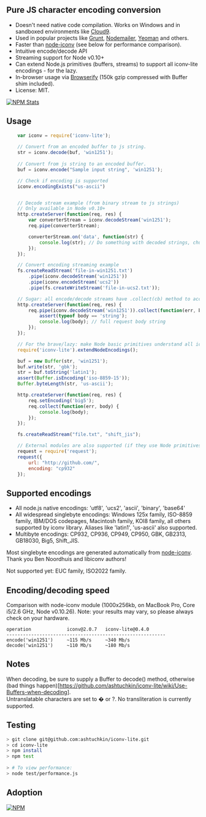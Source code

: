 ## Pure JS character encoding conversion

<!-- [![Build Status](https://secure.travis-ci.org/ashtuchkin/iconv-lite.png?branch=master)](http://travis-ci.org/ashtuchkin/iconv-lite) -->

 * Doesn't need native code compilation. Works on Windows and in sandboxed environments like [Cloud9](http://c9.io).
 * Used in popular projects like [Grunt](http://gruntjs.com/), [Nodemailer](http://www.nodemailer.com/), [Yeoman](http://yeoman.io/) and others.
 * Faster than [node-iconv](https://github.com/bnoordhuis/node-iconv) (see below for performance comparison).
 * Intuitive encode/decode API
 * Streaming support for Node v0.10+
 * Can extend Node.js primitives (buffers, streams) to support all iconv-lite encodings - for the lazy.
 * In-browser usage via [Browserify](https://github.com/substack/node-browserify) (150k gzip compressed with Buffer shim included).
 * License: MIT.

[![NPM Stats](https://nodei.co/npm/iconv-lite.png?downloads=true)](https://npmjs.org/packages/iconv-lite/)

## Usage

```javascript
    var iconv = require('iconv-lite');
    
    // Convert from an encoded buffer to js string.
    str = iconv.decode(buf, 'win1251');
    
    // Convert from js string to an encoded buffer.
    buf = iconv.encode("Sample input string", 'win1251');

    // Check if encoding is supported
    iconv.encodingExists("us-ascii")


    // Decode stream example (from binary stream to js strings)
    // Only available in Node v0.10+
    http.createServer(function(req, res) {
        var converterStream = iconv.decodeStream('win1251');
        req.pipe(converterStream);

        converterStream.on('data', function(str) {
            console.log(str); // Do something with decoded strings, chunk-by-chunk.
        });
    });

    // Convert encoding streaming example
    fs.createReadStream('file-in-win1251.txt')
        .pipe(iconv.decodeStream('win1251'))
        .pipe(iconv.encodeStream('ucs2'))
        .pipe(fs.createWriteStream('file-in-ucs2.txt'));

    // Sugar: all encode/decode streams have .collect(cb) method to accumulate data.
    http.createServer(function(req, res) {
        req.pipe(iconv.decodeStream('win1251')).collect(function(err, body) {
            assert(typeof body == 'string');
            console.log(body); // full request body string
        });
    });

    // For the brave/lazy: make Node basic primitives understand all iconv encodings.
    require('iconv-lite').extendNodeEncodings();

    buf = new Buffer(str, 'win1251');
    buf.write(str, 'gbk');
    str = buf.toString('latin1');
    assert(Buffer.isEncoding('iso-8859-15'));
    Buffer.byteLength(str, 'us-ascii');

    http.createServer(function(req, res) {
        req.setEncoding('big5');
        req.collect(function(err, body) {
            console.log(body);
        });
    });

    fs.createReadStream("file.txt", "shift_jis");

    // External modules are also supported (if they use Node primitives, which they probably do).
    request = require('request');
    request({
        url: "http://github.com/", 
        encoding: "cp932"
    });
```    

## Supported encodings

 *  All node.js native encodings: 'utf8', 'ucs2', 'ascii', 'binary', 'base64'
 *  All widespread singlebyte encodings: Windows 125x family, ISO-8859 family, 
    IBM/DOS codepages, Macintosh family, KOI8 family, all others supported by iconv library. 
    Aliases like 'latin1', 'us-ascii' also supported.
 *  Multibyte encodings: CP932, CP936, CP949, CP950, GBK, GB2313, GB18030, Big5, Shift_JIS.

Most singlebyte encodings are generated automatically from [node-iconv](https://github.com/bnoordhuis/node-iconv). Thank you Ben Noordhuis and libiconv authors!

Not supported yet: EUC family, ISO2022 family.


## Encoding/decoding speed

Comparison with node-iconv module (1000x256kb, on MacBook Pro, Core i5/2.6 GHz, Node v0.10.26). 
Note: your results may vary, so please always check on your hardware.

    operation             iconv@2.0.7   iconv-lite@0.4.0
    ----------------------------------------------------------
    encode('win1251')     ~115 Mb/s     ~340 Mb/s
    decode('win1251')     ~110 Mb/s     ~180 Mb/s


## Notes

When decoding, be sure to supply a Buffer to decode() method, otherwise (bad things happen)[https://github.com/ashtuchkin/iconv-lite/wiki/Use-Buffers-when-decoding].  
Untranslatable characters are set to � or ?. No transliteration is currently supported.

## Testing

```bash
> git clone git@github.com:ashtuchkin/iconv-lite.git
> cd iconv-lite
> npm install
> npm test
    
> # To view performance:
> node test/performance.js
```

## Adoption
[![NPM](https://nodei.co/npm-dl/iconv-lite.png)](https://nodei.co/npm/iconv-lite/)

